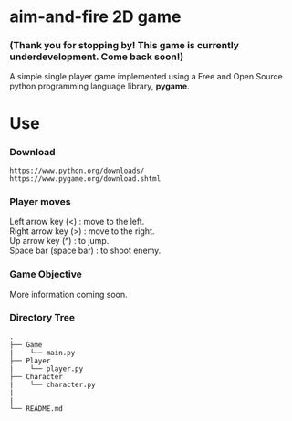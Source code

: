 # aim-and-fire 2D game 

### (Thank you for stopping by! This game is currently underdevelopment. Come back soon!)
A simple single player game implemented using a Free and Open Source python programming language library, <b>pygame</b>.

# Use
### Download 
```
https://www.python.org/downloads/
https://www.pygame.org/download.shtml
```
### Player moves 
Left arrow key (<) : move to the left. <br>
Right arrow key (>) : move to the right. <br>
Up arrow key (^) : to jump. <br>
Space bar (space bar) : to shoot enemy.

### Game Objective 
More information coming soon.

### Directory Tree

```
.
├── Game
|    └── main.py
├── Player 
|    └── player.py
├── Character
|    └── character.py
|   
| 
└── README.md
```
